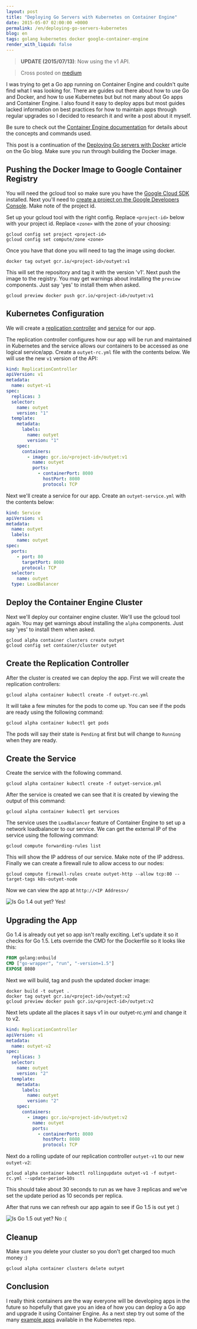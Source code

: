 ```yaml
---
layout: post
title: "Deploying Go Servers with Kubernetes on Container Engine"
date: 2015-05-07 02:00:00 +0000
permalink: /en/deploying-go-servers-kubernetes
blog: en
tags: golang kubernetes docker google-container-engine
render_with_liquid: false
---
```


> **UPDATE (2015/07/13)**: Now using the v1 API.

> Cross posted on [medium](https://medium.com/@IanMLewis/deploying-go-servers-with-kubernetes-on-container-engine-3fee717a7e2a)

I was trying to get a Go app running on Container Engine and couldn't quite
find what I was looking for. There are guides out there about how to use Go and
Docker, and how to use Kubernetes but but not many about Go apps and Container
Engine. I also found it easy to deploy apps but most guides lacked information
on best practices for how to maintain apps through regular upgrades so I
decided to research it and write a post about it myself.

Be sure to check out the [Container Engine
documentation](https://cloud.google.com/container-engine/docs/) for details
about the concepts and commands used.

This post is a continuation of the [Deploying Go servers with
Docker](https://blog.golang.org/docker) article on the Go blog.
Make sure you run through building the Docker image.

## Pushing the Docker Image to Google Container Registry

You will need the gcloud tool so make sure you have the [Google Cloud
SDK](https://cloud.google.com/sdk/#Quick_Start) installed. Next you'll need to
[create a project on the Google Developers
Console](https://developers.google.com/console/help/#creatingdeletingprojects).
Make note of the project id.

Set up your gcloud tool with the right config. Replace `<project-id>` below
with your project id. Replace `<zone>` with the zone of your choosing:

```shell
gcloud config set project <project-id>
gcloud config set compute/zone <zone>
```

Once you have that done you will need to tag the
image using docker.

```shell
docker tag outyet gcr.io/<project-id>/outyet:v1
```

This will set the repository and tag it with the version 'v1'. Next push the
image to the registry. You may get warnings about installing the `preview`
components. Just say 'yes' to install them when asked.

```shell
gcloud preview docker push gcr.io/<project-id>/outyet:v1
```

## Kubernetes Configuration

We will create a [replication
controller](https://github.com/GoogleCloudPlatform/kubernetes/blob/master/docs/replication-controller.md)
and [service](https://github.com/GoogleCloudPlatform/kubernetes/blob/master/docs/services.md) for our app.

The replication controller configures how our app will be run and maintained in
Kubernetes and the service allows our containers to be accessed as one logical service/app.
Create a `outyet-rc.yml` file with the contents below. We will use
the new `v1` version of the API:

```yaml
kind: ReplicationController
apiVersion: v1
metadata:
  name: outyet-v1
spec:
  replicas: 3
  selector:
    name: outyet
    version: "1"
  template:
    metadata:
      labels:
        name: outyet
        version: "1"
    spec:
      containers:
        - image: gcr.io/<project-id>/outyet:v1
          name: outyet
          ports:
            - containerPort: 8080
              hostPort: 8080
              protocol: TCP
```

Next we'll create a service for our app. Create an `outyet-service.yml` with
the contents below:

```yaml
kind: Service
apiVersion: v1
metadata:
  name: outyet
  labels:
    name: outyet
spec:
  ports:
    - port: 80
      targetPort: 8080
      protocol: TCP
  selector:
    name: outyet
  type: LoadBalancer
```

## Deploy the Container Engine Cluster

Next we'll deploy our container engine cluster. We'll use the gcloud tool again. You may get
warnings about installing the `alpha` components. Just say 'yes' to install them when asked.

```shell
gcloud alpha container clusters create outyet
gcloud config set container/cluster outyet
```

## Create the Replication Controller

After the cluster is created we can deploy the app. First we will create the replication controllers:

```shell
gcloud alpha container kubectl create -f outyet-rc.yml
```

It will take a few minutes for the pods to come up. You can see if the pods are
ready using the following command:

```shell
gcloud alpha container kubectl get pods
```

The pods will say their state is `Pending` at first but will change to
`Running` when they are ready.

## Create the Service

Create the service with the following command.

```shell
gcloud alpha container kubectl create -f outyet-service.yml
```

After the service is created we can see that it is created by viewing the
output of this command:

```shell
gcloud alpha container kubectl get services
```

The service uses the `LoadBalancer` feature of Container Engine to set up a
network loadbalancer to our service. We can get the external IP of the service
using the following command:

```shell
gcloud compute forwarding-rules list
```

This will show the IP address of our service. Make note of the IP address.
Finally we can create a firewall rule to allow access to our nodes:

```shell
gcloud compute firewall-rules create outyet-http --allow tcp:80 --target-tags k8s-outyet-node
```

Now we can view the app at `http://<IP Address>/`

![Is Go 1.4 out yet? Yes!](/assets/images/734/golang1.4_large.png)

## Upgrading the App

Go 1.4 is already out yet so app isn't really exciting. Let's update it so it
checks for Go 1.5. Lets override the CMD for the Dockerfile so it looks like this:

```dockerfile
FROM golang:onbuild
CMD ["go-wrapper", "run", "-version=1.5"]
EXPOSE 8080
```

Next we will build, tag and push the updated docker image:

```shell
docker build -t outyet .
docker tag outyet gcr.io/<project-id>/outyet:v2
gcloud preview docker push gcr.io/<project-id>/outyet:v2
```

Next lets update all the places it says v1 in our outyet-rc.yml and change it to v2.

```yaml
kind: ReplicationController
apiVersion: v1
metadata:
  name: outyet-v2
spec:
  replicas: 3
  selector:
    name: outyet
    version: "2"
  template:
    metadata:
      labels:
        name: outyet
        version: "2"
    spec:
      containers:
        - image: gcr.io/<project-id>/outyet:v2
          name: outyet
          ports:
            - containerPort: 8080
              hostPort: 8080
              protocol: TCP
```

Next do a rolling update of our replication controller `outyet-v1` to our new
`outyet-v2`:

```shell
gcloud alpha container kubectl rollingupdate outyet-v1 -f outyet-rc.yml --update-period=10s
```

This should take about 30 seconds to run as we have 3 replicas and we've set
the update period as 10 seconds per replica.

After that runs we can refresh our app again to see if Go 1.5 is out yet :)

![Is Go 1.5 out yet? No :(](/assets/images/734/golang1.5_large.png)

## Cleanup

Make sure you delete your cluster so you don't get charged too much money :)

```shell
gcloud alpha container clusters delete outyet
```

## Conclusion

I really think containers are the way everyone will be developing apps in the
future so hopefully that gave you an idea of how you can deploy a Go app and
upgrade it using Container Engine. As a next step try out some of the many
[example apps](https://github.com/GoogleCloudPlatform/kubernetes/tree/master/examples)
available in the Kubernetes repo.
